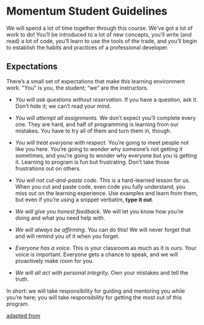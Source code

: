 # Momentum Student Guidelines

We will spend a lot of time together through this course. We’ve got a lot of work to do! You’ll be introduced to a lot of new concepts, you’ll write (and read) a lot of code, you’ll learn to use the tools of the trade, and you’ll begin to establish the habits and practices of a professional developer.

## Expectations

There’s a small set of expectations that make this learning environment work. "You" is you, the student; “we” are the instructors.

- _You will ask questions without reservation._ If you have a question, ask it. Don’t hide it; we can’t read your mind.

- _You will attempt all assignments._ We don’t expect you’ll complete every one. They are hard, and half of programming is learning from our mistakes. You have to try all of them and turn them in, though.

- _You will treat everyone with respect._ You’re going to meet people not like you here. You’re going to wonder why someone’s not getting it sometimes, and you’re going to wonder why everyone but you is getting it. Learning to program is fun but frustrating. Don’t take those frustrations out on others.

- _You will not cut-and-paste code._ This is a hard-learned lesson for us. When you cut and paste code, even code you fully understand, you miss out on the learning experience. Use examples and learn from them, but even if you’re using a snippet verbatim, **type it out**.

- _We will give you honest feedback._ We will let you know how you’re doing and what you need help with.

- _We will always be affirming._ You can do this! We will never forget that and will remind you of it when you forget.

- _Everyone has a voice._ This is your classroom as much as it is ours. Your voice is important. Everyone gets a chance to speak, and we will proactively make room for you.

- _We will all act with personal integrity._ Own your mistakes and tell the truth.

In short: we will take responsibility for guiding and mentoring you while you’re here; you will take responsibility for getting the most out of this program.

[adapted from](https://github.com/momentumlearn/student-resources/blob/main/articles/student-guidelines.md)
